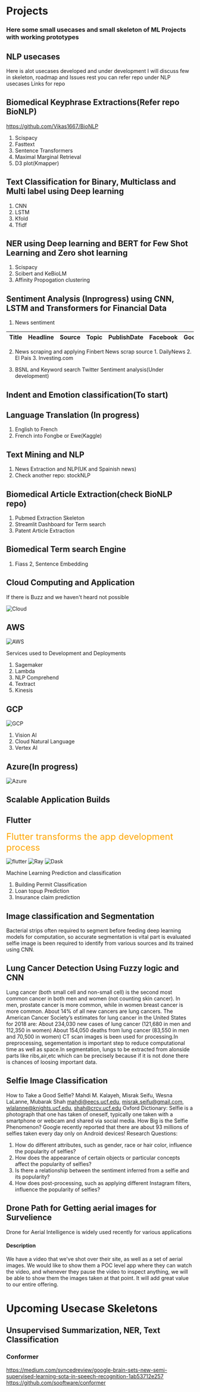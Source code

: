 # Projects
### Here some small usecases and small skeleton of ML Projects with working prototypes 

## NLP usecases
Here is alot usecases developed and under development I will discuss few in skeleton, roadmap and Issues rest you can refer repo under NLP usecases
Links for repo 

## Biomedical Keyphrase Extractions(Refer repo BioNLP)
https://github.com/Vikas1667/BioNLP

 1. Scispacy
 2. Fasttext
 3. Sentence Transformers
 4. Maximal Marginal Retrieval
 5. D3 plot(Kmapper)
  
## Text Classification for Binary, Multiclass and Multi label using Deep learning  
 1. CNN 
 2. LSTM
 3. Kfold 
 4. Tfidf 
 
## NER using Deep learning and BERT for Few Shot Learning and Zero shot learning
  1. Scispacy
  2. Scibert and KeBioLM
  3. Affinity Propogation clustering
  
## Sentiment Analysis (Inprogress) using CNN, LSTM and Transformers for Financial Data 
   1. News sentiment  
    
   | Title | Headline | Source | Topic | PublishDate | Facebook | GooglePlus | LinkedIn | SentimentTitle | SentimentHeadline |
   | ----- | -------- | ------ | ----- | ----------- | -------- | ---------- | -------- | -------------- | ----------------- |
     
   2. News scraping and applying Finbert
    News scrap source
    1. DailyNews 
    2. El Pais
    3. Investing.com
    
           
   3. BSNL and Keyword search Twitter Sentiment analysis(Under development)

## Indent and Emotion classification(To start)

## Language Translation (In progress)
1. English to French
2. French into Fongbe or Ewe(Kaggle)

## Text Mining and NLP   
1. News Extraction and NLP(UK and Spainish news) 
2. Check another repo: stockNLP 

## Biomedical Article Extraction(check BioNLP repo)
1. Pubmed Extraction Skeleton 
2. Streamlit Dashboard for Term search  
3. Patent Article Extraction

## Biomedical Term search Engine
1. Fiass 
2, Sentence Embedding

## Cloud Computing and Application
If there is Buzz and we haven't heard not possible 

![Cloud](Projects-master/AWS_usecases/Cloud.jpg)

## AWS  
![AWS](Projects-master/AWS_usecases/AWS_logo.png)

Services used to Development and Deployments
1. Sagemaker 
2. Lambda
3. NLP Comprehend
4. Textract
5. Kinesis

## GCP
![GCP](Projects-master/GCP_usecases/Google_cloud.png)

1. Vision AI
2. Cloud Natural Language
3. Vertex AI

## Azure(In progress)
![Azure](Projects-master/GCP_usecases/Azure.jpg)

## Scalable Application Builds

## Flutter

<span style="color:orange"><font size="5">Flutter transforms the app development process</span></font>

![flutter](./Projects-master/ML_usecases/Flutter.png)
![Ray](./Projects-master/ML_usecases/Ray.png)
![Dask](./Projects-master/ML_usecases/Dask.png)


Machine Learning Prediction and classification

1. Building Permit Classification
2. Loan topup Prediction
3. Insurance claim prediction

## Image classification and Segmentation
Bacterial strips often required to segment before feeding deep learning models for computation, so accurate segmentation is vital part is evaluated 
selfie image is been required to identify from various sources and its trained using CNN.

## Lung Cancer Detection Using Fuzzy logic and CNN 
Lung cancer (both small cell and non-small cell) is the second most common cancer in both men and women (not counting skin cancer). In men, prostate cancer is more common, while in women breast cancer is more common. About 14% of all new cancers are lung cancers.
The American Cancer Society’s estimates for lung cancer in the United States for 2018 are:
About 234,030 new cases of lung cancer (121,680 in men and 112,350 in women)
About 154,050 deaths from lung cancer (83,550 in men and 70,500 in women)
CT scan images is been used for processing.In preprocessing, segementation is important step to reduce computational time as well as space.In segmentation, lungs to be extracted from alonside parts like ribs,air,etc which can be precisely because if it is not done there is chances of loosing important data.   


## Selfie Image Classification
How to Take a Good Selfie?
Mahdi M. Kalayeh, Misrak Seifu, Wesna LaLanne, Mubarak Shah
mahdi@eecs.ucf.edu, misrak.seifu@gmail.com, wlalanne@knights.ucf.edu, shah@crcv.ucf.edu
Oxford Dictionary: Selfie is a photograph that one has taken of
oneself, typically one taken with a smartphone or webcam and shared
via social media.
How Big is the Selfie Phenomenon? Google recently reported
that there are about 93 millions of selfies taken every day only on
Android devices!
Research Questions:
1. How do different attributes, such as gender, race or hair color,
influence the popularity of selfies?
2. How does the appearance of certain objects or particular
concepts affect the popularity of selfies?
3. Is there a relationship between the sentiment inferred from a
selfie and its popularity?
4. How does post-processing, such as applying different Instagram
filters, influence the popularity of selfies?


## Drone Path for Getting aerial images for Survelience

Drone for Aerial Intelligence is widely used recently for various applications

#### Description
We have a video that we've shot over their site, as well as a set of aerial images. We would like to show them a POC level
app where they can watch the video, and whenever they pause the video to inspect
anything, we will be able to show them the images taken at that point. It will 
add great value to our entire offering.

# Upcoming Usecase Skeletons 

## Unsupervised Summarization, NER, Text Classification

### Conformer
https://medium.com/syncedreview/google-brain-sets-new-semi-supervised-learning-sota-in-speech-recognition-1ab53712e257
https://github.com/sooftware/conformer

